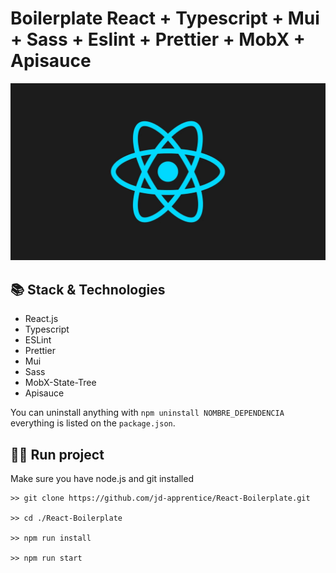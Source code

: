 # Boilerplate React + Typescript + Mui + Sass + Eslint + Prettier + MobX + Apisauce

![banner](./banner.png)
## 📚 Stack & Technologies

- React.js
- Typescript
- ESLint
- Prettier
- Mui
- Sass
- MobX-State-Tree
- Apisauce

You can uninstall anything with `npm uninstall NOMBRE_DEPENDENCIA` everything is listed on the `package.json`. 

## 🏃‍♂️ Run project

Make sure you have node.js and git installed

```
>> git clone https://github.com/jd-apprentice/React-Boilerplate.git

>> cd ./React-Boilerplate

>> npm run install

>> npm run start
```